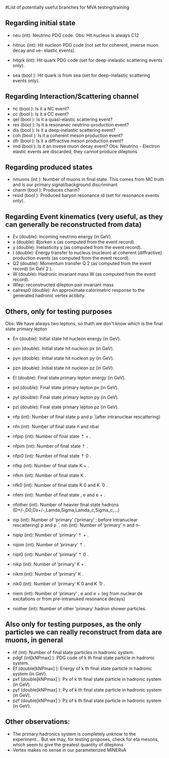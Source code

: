 #List of potentially useful branches for MVA testing/training

## Regarding initial state
- neu (int): Neutrino PDG code.
Obs: Hit nucleus is always C12

- hitnuc (int): Hit nucleon PDG code (not set for coherent, inverse muon decay and ve- elastic
events).
- hitqrk (int): Hit quark PDG code (set for deep-inelastic scattering events only).
- sea (bool ): Hit quark is from sea (set for deep-inelastic scattering events only).



## Regarding Interaction/Scattering channel
- nc (bool ): Is it a NC event?
- cc (bool ): Is it a CC event?
- qel (bool ): Is it a quasi-elastic scattering event?
- res (bool ): Is it a resonanec neutrino-production event?
- dis (bool ): Is it a deep-inelastic scattering event?
- coh (bool ): Is it a coherent meson production event?
- dfr (bool ): Is it a diffractive meson production event?
- imd (bool ): Is it an invese muon decay event?
 Obs: Neutrino - Electron elastic events are discarded, they cannot produce dileptons

## Regarding produced states
- nmuons (int ): Number of muons in final state. This comes from MC truth and is our primary signal/background discriminant
- charm (bool ): Produces charm?
- resid (bool ): Produced baryon resonance id (set for resonance events only).


## Regarding Event kinematics (very useful, as they can generally be reconstructed from data)
- Ev (double): Incoming neutrino energy (in GeV).
- x (double): Bjorken x (as computed from the event record).
- y (double): Inelasticity y (as computed from the event record).
- t (double): Energy transfer to nucleus (nucleon) at coherent (diffractive) production events (as
computed from the event record).
- Q2 (double): Momentum transfer Q 2 (as computed from the event record) (in GeV 2 ).
- W (double): Hadronic invariant mass W (as computed from the event record).
- Wlep: reconstructed dilepton pair invariant mass
- calresp0 (double): An approximate calorimetric response to the generated hadronic vertex actibity.

## Others, only for testing purposes
Obs: We have always two leptons, so thath we don't know which is the final state primary lepton
- En (double): Initial state hit nucleon energy (in GeV).
- pxn (double): Initial state hit nucleon px (in GeV).
- pyn (double): Initial state hit nucleon py (in GeV).
- pzn (double): Initial state hit nucleon pz (in GeV).
- El (double): Final state primary lepton energy (in GeV).
- pxl (double): Final state primary lepton px (in GeV).
- pyl (double): Final state primary lepton py (in GeV).
- pzl (double): Final state primary lepton pz (in GeV).

- nfp (int): Number of final state p and p  ̄ (after intranuclear rescattering)
- nfn (int): Number of final state n and nbar
- nfpip (int): Number of final state ⇡ + .
- nfpim (int): Number of final state ⇡ .
- nfpi0 (int): Number of final state ⇡ 0 .
- nfkp (int): Number of final state K + .
- nfkm (int): Number of final state K .
- nfk0 (int): Number of final state K 0 and K  ̄ 0 .
- nfem (int): Number of final state , e and e + .

- nfother (int): Number of heavier final state hadrons (D+/-,D0,Ds+/-,Lamda,Sigma,Lamda_c,Sigma_c,...)

- nip (int): Number of ‘primary’ (‘primary’ : before intranuclear rescattering) p and p ̄ .
 nin (int): Number of ‘primary’ n and n- 
- nipip (int): Number of ‘primary’ ⇡ + .
- nipim (int): Number of ‘primary’ ⇡ .
- nipi0 (int): Number of ‘primary’ ⇡ 0 .
- nikp (int): Number of ‘primary’ K + .
- nikm (int): Number of ‘primary’ K .
- nik0 (int): Number of ‘primary’ K 0 and K  ̄ 0 .
- niem (int): Number of ‘primary’ , e and e + (eg from nuclear de excitations or from pre-intranuked resonance decays) 
- niother (int): Number of other ‘primary’ hadron shower particles.


## Also only for testing purposes, as the only particles we can really reconstruct from data are muons, in general
- nf (int): Number of final state particles in hadronic system.
- pdgf (int[kNPmax] ): PDG code of k th final state particle in hadronic system.
- Ef (double[kNPmax] ): Energy of k th final state particle in hadronic system (in GeV).
- pxf (double[kNPmax] ): Px of k th final state particle in hadronic system (in GeV).
- pyf (double[kNPmax] ): Py of k th final state particle in hadronic system (in GeV).
- pzf (double[kNPmax] ): Pz of k th final state particle in hadronic system (in GeV).


## Other observations: 
- The primary hadronics system is completely unknow to the experiment... But we may, for testing proposes, check for eta mesons, which seem to give the greatest quantity of dileptons
- Vertex makes no sense in our parameterized MINERvA
